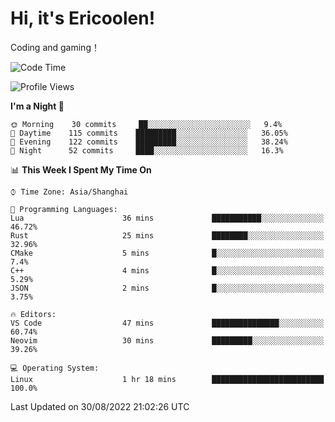 # Hi, it's Ericoolen!
Coding and gaming！

<!--START_SECTION:waka-->
![Code Time](http://img.shields.io/badge/Code%20Time-349%20hrs%2033%20mins-blue)

![Profile Views](http://img.shields.io/badge/Profile%20Views-1-blue)

**I'm a Night 🦉** 

```text
🌞 Morning    30 commits     ██░░░░░░░░░░░░░░░░░░░░░░░   9.4% 
🌆 Daytime    115 commits    █████████░░░░░░░░░░░░░░░░   36.05% 
🌃 Evening    122 commits    █████████░░░░░░░░░░░░░░░░   38.24% 
🌙 Night      52 commits     ████░░░░░░░░░░░░░░░░░░░░░   16.3%

```


📊 **This Week I Spent My Time On** 

```text
⌚︎ Time Zone: Asia/Shanghai

💬 Programming Languages: 
Lua                      36 mins             ███████████░░░░░░░░░░░░░░   46.72% 
Rust                     25 mins             ████████░░░░░░░░░░░░░░░░░   32.96% 
CMake                    5 mins              █░░░░░░░░░░░░░░░░░░░░░░░░   7.4% 
C++                      4 mins              █░░░░░░░░░░░░░░░░░░░░░░░░   5.29% 
JSON                     2 mins              █░░░░░░░░░░░░░░░░░░░░░░░░   3.75%

🔥 Editors: 
VS Code                  47 mins             ███████████████░░░░░░░░░░   60.74% 
Neovim                   30 mins             █████████░░░░░░░░░░░░░░░░   39.26%

💻 Operating System: 
Linux                    1 hr 18 mins        █████████████████████████   100.0%

```


 Last Updated on 30/08/2022 21:02:26 UTC
<!--END_SECTION:waka-->

